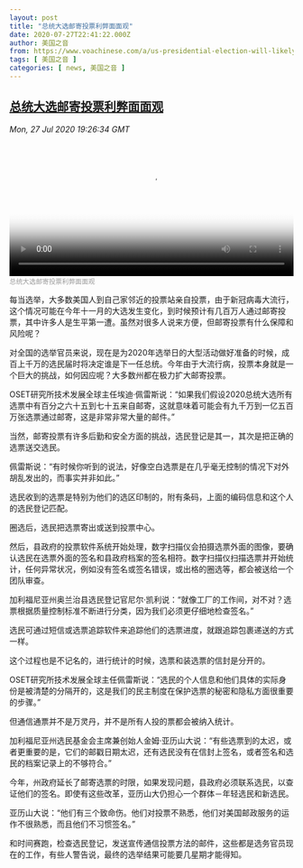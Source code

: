 ```yaml
---
layout: post
title: "总统大选邮寄投票利弊面面观"
date: 2020-07-27T22:41:22.000Z
author: 美国之音
from: https://www.voachinese.com/a/us-presidential-election-will-likely-see-a-boost-in-mail-voting-20200727/5519581.html
tags: [ 美国之音 ]
categories: [ news, 美国之音 ]
---
```

<!--1595889682000-->
[总统大选邮寄投票利弊面面观](https://www.voachinese.com/a/us-presidential-election-will-likely-see-a-boost-in-mail-voting-20200727/5519581.html)
------

<div>
<div><i>Mon, 27 Jul 2020 19:26:34 GMT</i></div><video poster="https://images.weserv.nl?url=gdb.voanews.com/eaf8cfab-0900-4682-88e7-793fb0c1eb0a_tv_r1_s_w900.jpg" src="https://av.voanews.com/Videoroot/Pangeavideo/2020/07/e/ea/eaf8cfab-0900-4682-88e7-793fb0c1eb0a_240p.mp4" style="width:100%" controls></video><div><small style="color: #999;">总统大选邮寄投票利弊面面观</small></div><p>每当选举，大多数美国人到自己家邻近的投票站亲自投票，由于新冠病毒大流行，这个情况可能在今年十一月的大选发生变化，到时候预计有几百万人通过邮寄投票，其中许多人是生平第一遭。虽然对很多人说来方便，但邮寄投票有什么保障和风险呢？</p><p>对全国的选举官员来说，现在是为2020年选举日的大型活动做好准备的时候，成百上千万的选民届时将决定谁是下一任总统。今年由于大流行病，投票本身就是一个巨大的挑战，如何因应呢？大多数州都在极力扩大邮寄投票。</p><p>OSET研究所技术发展全球主任埃迪·佩雷斯说：“如果我们假设2020总统大选所有选票中有百分之六十五到七十五来自邮寄，这就意味着可能会有九千万到一亿五百万张选票通过邮寄，这是非常非常大量的邮件。”</p><p>当然，邮寄投票有许多后勤和安全方面的挑战，选民登记是其一，其次是把正确的选票送交选民。</p><p>佩雷斯说：“有时候你听到的说法，好像空白选票是在几乎毫无控制的情况下对外胡乱发出的，而事实并非如此。”</p><p>选民收到的选票是特别为他们的选区印制的，附有条码，上面的编码信息和这个人的选民登记匹配。</p><p>圈选后，选民把选票寄出或送到投票中心。</p><p>然后，县政府的投票软件系统开始处理，数字扫描仪会拍摄选票外面的图像，要确认选民在选票外面的签名和县政府档案的签名相符。数字扫描仪扫描选票并开始统计，任何异常状况，例如没有签名或签名错误，或出格的圈选等，都会被送给一个团队审查。</p><p>加利福尼亚州奥兰治县选民登记官尼尔·凯利说：“就像工厂的工作间，对不对？选票根据质量控制标准不断进行分类，因为我们必须更仔细地检查签名。”</p><p>选民可通过短信或选票追踪软件来追踪他们的选票进度，就跟追踪包裹递送的方式一样。</p><p>这个过程也是不记名的，进行统计的时候，选票和装选票的信封是分开的。</p><p>OSET研究所技术发展全球主任佩雷斯说：“选民的个人信息和他们具体的实际身份是被清楚的分隔开的，这是我们的民主制度在保护选票的秘密和隐私方面很重要的步骤。”</p><p>但通信通票并不是万灵丹，并不是所有人投的票都会被纳入统计。</p><p>加利福尼亚州选民基金会主席兼创始人金姆·亚历山大说：“有些选票到的太迟，或者更重要的是，它们的邮戳日期太迟，还有选民没有在信封上签名，或者签名和选民的档案记录上的不够符合。”</p><p>今年，州政府延长了邮寄选票的时限，如果发现问题，县政府必须联系选民，以查证他们的签名。即使有这些改革，亚历山大仍担心一个群体－年轻选民和新选民。</p><p>亚历山大说：“他们有三个致命伤。他们对投票不熟悉，他们对美国邮政服务的运作不很熟悉，而且他们不习惯签名。”</p><p>和时间赛跑，检查选民登记，发送宣传通信投票方法的邮件，这些都是选务官员现在的工作，有些人警告说，最终的选举结果可能要几星期才能得知。</p>
</div>
